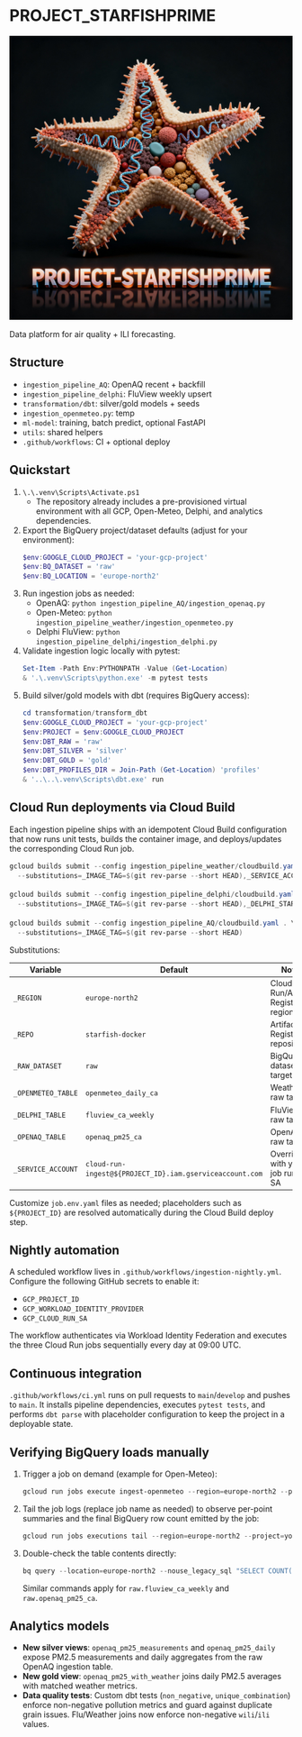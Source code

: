 # PROJECT_STARFISHPRIME

![PROJECT-STARFISHPRIME Logo](images/starfishprime_3d_text_cool.png)

Data platform for air quality + ILI forecasting.

## Structure
- `ingestion_pipeline_AQ`: OpenAQ recent + backfill
- `ingestion_pipeline_delphi`: FluView weekly upsert
- `transformation/dbt`: silver/gold models + seeds
- `ingestion_openmeteo.py`: temp 
- `ml-model`: training, batch predict, optional FastAPI
- `utils`: shared helpers
- `.github/workflows`: CI + optional deploy

## Quickstart
1. `\.\.venv\Scripts\Activate.ps1`
	- The repository already includes a pre-provisioned virtual environment with all GCP, Open-Meteo, Delphi, and analytics dependencies.
2. Export the BigQuery project/dataset defaults (adjust for your environment):
	```powershell
	$env:GOOGLE_CLOUD_PROJECT = 'your-gcp-project'
	$env:BQ_DATASET = 'raw'
	$env:BQ_LOCATION = 'europe-north2'
	```
3. Run ingestion jobs as needed:
	- OpenAQ: `python ingestion_pipeline_AQ/ingestion_openaq.py`
	- Open-Meteo: `python ingestion_pipeline_weather/ingestion_openmeteo.py`
	- Delphi FluView: `python ingestion_pipeline_delphi/ingestion_delphi.py`
4. Validate ingestion logic locally with pytest:
	```powershell
	Set-Item -Path Env:PYTHONPATH -Value (Get-Location)
	& '.\.venv\Scripts\python.exe' -m pytest tests
	```
5. Build silver/gold models with dbt (requires BigQuery access):
	```powershell
	cd transformation/transform_dbt
	$env:GOOGLE_CLOUD_PROJECT = 'your-gcp-project'
	$env:PROJECT = $env:GOOGLE_CLOUD_PROJECT
	$env:DBT_RAW = 'raw'
	$env:DBT_SILVER = 'silver'
	$env:DBT_GOLD = 'gold'
	$env:DBT_PROFILES_DIR = Join-Path (Get-Location) 'profiles'
	& '..\..\.venv\Scripts\dbt.exe' run
	```

## Cloud Run deployments via Cloud Build

Each ingestion pipeline ships with an idempotent Cloud Build configuration that now runs unit tests, builds the container image, and deploys/updates the corresponding Cloud Run job.

```powershell
gcloud builds submit --config ingestion_pipeline_weather/cloudbuild.yaml . \
  --substitutions=_IMAGE_TAG=$(git rev-parse --short HEAD),_SERVICE_ACCOUNT='cloud-run-ingest@your-project.iam.gserviceaccount.com'

gcloud builds submit --config ingestion_pipeline_delphi/cloudbuild.yaml . \
  --substitutions=_IMAGE_TAG=$(git rev-parse --short HEAD),_DELPHI_START_DATE='2022-01-03'

gcloud builds submit --config ingestion_pipeline_AQ/cloudbuild.yaml . \
  --substitutions=_IMAGE_TAG=$(git rev-parse --short HEAD)
```

Substitutions:

| Variable | Default | Notes |
| --- | --- | --- |
| `_REGION` | `europe-north2` | Cloud Run/Artifact Registry region |
| `_REPO` | `starfish-docker` | Artifact Registry repository |
| `_RAW_DATASET` | `raw` | BigQuery dataset target |
| `_OPENMETEO_TABLE` | `openmeteo_daily_ca` | Weather raw table |
| `_DELPHI_TABLE` | `fluview_ca_weekly` | FluView raw table |
| `_OPENAQ_TABLE` | `openaq_pm25_ca` | OpenAQ raw table |
| `_SERVICE_ACCOUNT` | `cloud-run-ingest@${PROJECT_ID}.iam.gserviceaccount.com` | Override with your job runtime SA |

Customize `job.env.yaml` files as needed; placeholders such as `${PROJECT_ID}` are resolved automatically during the Cloud Build deploy step.

## Nightly automation

A scheduled workflow lives in `.github/workflows/ingestion-nightly.yml`. Configure the following GitHub secrets to enable it:

- `GCP_PROJECT_ID`
- `GCP_WORKLOAD_IDENTITY_PROVIDER`
- `GCP_CLOUD_RUN_SA`

The workflow authenticates via Workload Identity Federation and executes the three Cloud Run jobs sequentially every day at 09:00 UTC.

## Continuous integration

`.github/workflows/ci.yml` runs on pull requests to `main`/`develop` and pushes to `main`. It installs pipeline dependencies, executes `pytest tests`, and performs `dbt parse` with placeholder configuration to keep the project in a deployable state.

## Verifying BigQuery loads manually

1. Trigger a job on demand (example for Open-Meteo):
	```powershell
	gcloud run jobs execute ingest-openmeteo --region=europe-north2 --project=your-gcp-project
	```
2. Tail the job logs (replace job name as needed) to observe per-point summaries and the final BigQuery row count emitted by the job:
	```powershell
	gcloud run jobs executions tail --region=europe-north2 --project=your-gcp-project --job=ingest-openmeteo
	```
3. Double-check the table contents directly:
	```powershell
	bq query --location=europe-north2 --nouse_legacy_sql "SELECT COUNT(*) AS row_count FROM `your-gcp-project.raw.openmeteo_daily_ca`"
	```
	Similar commands apply for `raw.fluview_ca_weekly` and `raw.openaq_pm25_ca`.

## Analytics models

- **New silver views**: `openaq_pm25_measurements` and `openaq_pm25_daily` expose PM2.5 measurements and daily aggregates from the raw OpenAQ ingestion table.
- **New gold view**: `openaq_pm25_with_weather` joins daily PM2.5 averages with matched weather metrics.
- **Data quality tests**: Custom dbt tests (`non_negative`, `unique_combination`) enforce non-negative pollution metrics and guard against duplicate grain issues. Flu/Weather joins now enforce non-negative `wili`/`ili` values.
